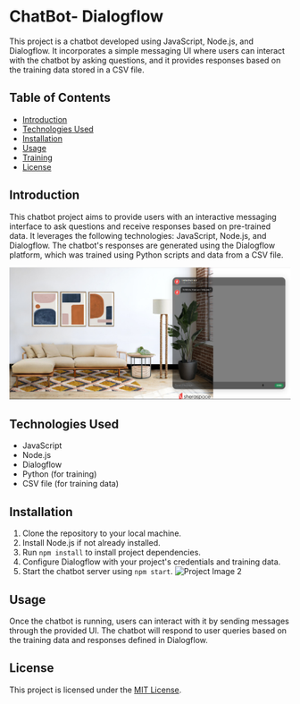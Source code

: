 # ChatBot- Dialogflow

This project is a chatbot developed using JavaScript, Node.js, and Dialogflow. It incorporates a simple messaging UI where users can interact with the chatbot by asking questions, and it provides responses based on the training data stored in a CSV file.

## Table of Contents

- [Introduction](#introduction)
- [Technologies Used](#technologies-used)
- [Installation](#installation)
- [Usage](#usage)
- [Training](#training)
- [License](#license)

## Introduction

This chatbot project aims to provide users with an interactive messaging interface to ask questions and receive responses based on pre-trained data. It leverages the following technologies: JavaScript, Node.js, and Dialogflow. The chatbot's responses are generated using the Dialogflow platform, which was trained using Python scripts and data from a CSV file.

![Project Image 1](/client//img/Ui.PNG)

## Technologies Used

- JavaScript
- Node.js
- Dialogflow
- Python (for training)
- CSV file (for training data)

## Installation

1. Clone the repository to your local machine.
2. Install Node.js if not already installed.
3. Run `npm install` to install project dependencies.
4. Configure Dialogflow with your project's credentials and training data.
5. Start the chatbot server using `npm start`.
   ![Project Image 2](image2.jpg)

## Usage

Once the chatbot is running, users can interact with it by sending messages through the provided UI. The chatbot will respond to user queries based on the training data and responses defined in Dialogflow.

## License

This project is licensed under the [MIT License](LICENSE).
